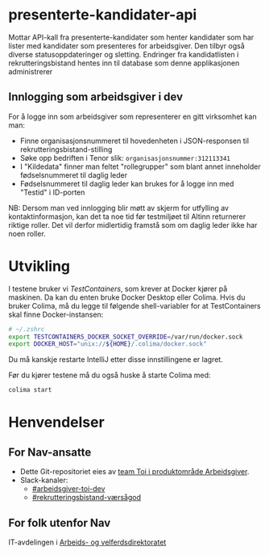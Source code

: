# presenterte-kandidater-api

Mottar API-kall fra presenterte-kandidater som henter kandidater som har lister med kandidater som presenteres for
arbeidsgiver. Den tilbyr også diverse statusoppdateringer og sletting.
Endringer fra kandidatlisten i rekrutteringsbistand hentes inn til database som denne applikasjonen administrerer

## Innlogging som arbeidsgiver i dev

For å logge inn som arbeidsgiver som representerer en gitt virksomhet kan man:

- Finne organisasjonsnummeret til hovedenheten i JSON-responsen til rekrutteringsbistand-stilling
- Søke opp bedriften i Tenor slik: ```organisasjonsnummer:312113341```
- I "Kildedata" finner man feltet "rollegrupper" som blant annet inneholder fødselsnummeret til daglig leder
- Fødselsnummeret til daglig leder kan brukes for å logge inn med "Testid" i ID-porten

NB: Dersom man ved innlogging blir møtt av skjerm for utfylling av kontaktinformasjon, kan det ta noe tid før
testmiljøet til Altinn returnerer riktige roller. Det vil derfor midlertidig framstå som om daglig leder ikke har noen
roller.

# Utvikling

I testene bruker vi _TestContainers_, som krever at Docker kjører på maskinen. Da kan du enten bruke Docker Desktop
eller Colima. Hvis du bruker Colima, må du legge til følgende shell-variabler for at TestContainers skal finne
Docker-instansen:

```sh
# ~/.zshrc
export TESTCONTAINERS_DOCKER_SOCKET_OVERRIDE=/var/run/docker.sock
export DOCKER_HOST="unix://${HOME}/.colima/docker.sock"
```

Du må kanskje restarte IntelliJ etter disse innstillingene er lagret.

Før du kjører testene må du også huske å starte Colima med:

```sh
colima start
```

# Henvendelser

## For Nav-ansatte

* Dette Git-repositoriet eies
  av [team Toi i produktområde Arbeidsgiver](https://teamkatalog.nav.no/team/76f378c5-eb35-42db-9f4d-0e8197be0131).
* Slack-kanaler:
    * [#arbeidsgiver-toi-dev](https://nav-it.slack.com/archives/C02HTU8DBSR)
    * [#rekrutteringsbistand-værsågod](https://nav-it.slack.com/archives/C02HWV01P54)

## For folk utenfor Nav

IT-avdelingen i [Arbeids- og velferdsdirektoratet](https://www.nav.no/no/NAV+og+samfunn/Kontakt+NAV/Relatert+informasjon/arbeids-og-velferdsdirektoratet-kontorinformasjon)

